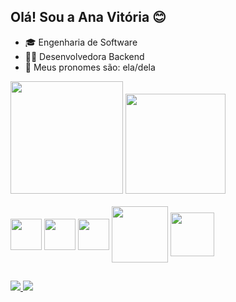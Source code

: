 ## Olá! Sou a Ana Vitória 😊  

- 🎓 Engenharia de Software
- 👩‍💻 Desenvolvedora Backend  
- 🤝 Meus pronomes são: ela/dela

<div>
  <img height="180cm" src="https://github-readme-stats.vercel.app/api?username=claracjz&show_icons=true&theme=dracula"/>
  <img height="160cm" src="https://github-readme-stats.vercel.app/api/top-langs/?username=claracjz&layout=compact&langs_count=16&theme=dracula"/>
</div>

<div style="display: inline_block"><br>
<img align="center" height="50" width="50" src="https://cdn.jsdelivr.net/gh/devicons/devicon/icons/express/express-original.svg" />
<img align="center" height="50" width="50" src="https://cdn.jsdelivr.net/gh/devicons/devicon/icons/github/github-original.svg" />
<img align="center" height="50" width="50" src="https://cdn.jsdelivr.net/gh/devicons/devicon/icons/javascript/javascript-original.svg" />
<img align="center" height="90" width="90" src="https://cdn.jsdelivr.net/gh/devicons/devicon/icons/nodejs/nodejs-original-wordmark.svg" />
<img align="center" height="70" width="70" src="https://cdn.jsdelivr.net/gh/devicons/devicon/icons/git/git-original-wordmark.svg" />
</div>

##

<div>
  <a href= "mailto:anacvitoria00@gmail.com"><img src="https://img.shields.io/badge/Gmail-D14836?style=for-the-badge&logo=gmail&logoColor=white"</a>
  <a href= "https://www.linkedin.com/in/ana-vit%C3%B3ria-86572722a/"><img src="https://img.shields.io/badge/LinkedIn-0077B5?style=for-the-badge&logo=linkedin&logoColor=white"</a>
</div>

